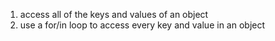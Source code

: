 1. access all of the keys and values of an object
2. use a for/in loop to access every key and value in an object